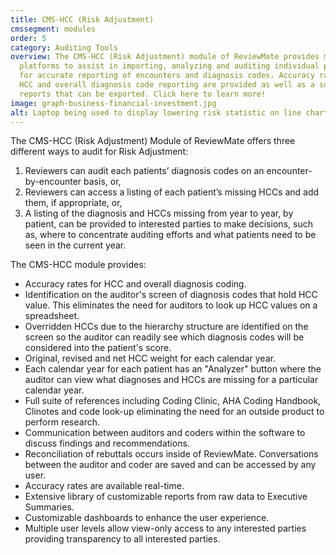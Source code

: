 ```yaml
---
title: CMS-HCC (Risk Adjustment)
cmssegment: modules
order: 5
category: Auditing Tools
overview: The CMS-HCC (Risk Adjustment) module of ReviewMate provides multiple
  platforms to assist in importing, analyzing and auditing individual patients
  for accurate reporting of encounters and diagnosis codes. Accuracy rates for
  HCC and overall diagnosis code reporting are provided as well as a suite of
  reports that can be exported. Click here to learn more!
image: graph-business-financial-investment.jpg
alt: Laptop being used to display lowering risk statistic on line chart.
---
```

The CMS-HCC (Risk Adjustment) Module of ReviewMate offers three different ways to audit for Risk Adjustment:

1. Reviewers can audit each patients’ diagnosis codes on an encounter-by-encounter basis, or,
2. Reviewers can access a listing of each patient’s missing HCCs and add them, if appropriate, or,
3. A listing of the diagnosis and HCCs missing from year to year, by patient, can be provided to interested parties to make decisions, such as, where to concentrate auditing efforts and what patients need to be seen in the current year.

The CMS-HCC module provides:

* Accuracy rates for HCC and overall diagnosis coding.
* Identification on the auditor's screen of diagnosis codes that hold HCC value. This eliminates the need for auditors to look up HCC values on a spreadsheet.
* Overridden HCCs due to the hierarchy structure are identified on the screen so the auditor can readily see which diagnosis codes will be considered into the patient's score.
* Original, revised and net HCC weight for each calendar year.
* Each calendar year for each patient has an "Analyzer" button where the auditor can view what diagnoses and HCCs are missing for a particular calendar year.
* Full suite of references including Coding Clinic, AHA Coding Handbook, Clinotes and code look-up eliminating the need for an outside product to perform research.
* Communication between auditors and coders within the software to discuss findings and recommendations.
* Reconciliation of rebuttals occurs inside of ReviewMate. Conversations between the auditor and coder are saved and can be accessed by any user.
* Accuracy rates are available real-time.
* Extensive library of customizable reports from raw data to Executive Summaries.
* Customizable dashboards to enhance the user experience.
* Multiple user levels allow view-only access to any interested parties providing transparency to all interested parties.